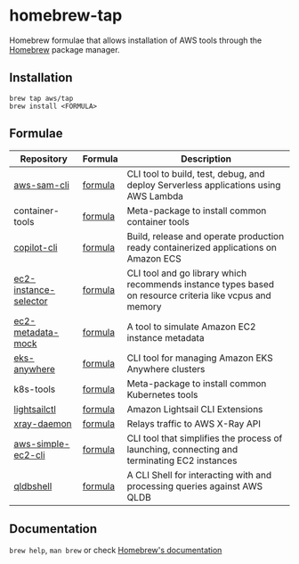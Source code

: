 # homebrew-tap

Homebrew formulae that allows installation of AWS tools through the [Homebrew](https://brew.sh/) package manager.


## Installation

```
brew tap aws/tap
brew install <FORMULA>
```

## Formulae

| Repository | Formula | Description |
| ---------- | ------- | ----------- |
| [aws-sam-cli](https://github.com/awslabs/aws-sam-cli) | [formula](Formula/aws-sam-cli.rb) | CLI tool to build, test, debug, and deploy Serverless applications using AWS Lambda |
| container-tools | [formula](Formula/container-tools.rb) | Meta-package to install common container tools |
| [copilot-cli](https://github.com/aws/copilot-cli) | [formula](Formula/copilot-cli.rb) | Build, release and operate production ready containerized applications on Amazon ECS |
| [ec2-instance-selector](https://github.com/aws/amazon-ec2-instance-selector) | [formula](Formula/ec2-instance-selector.rb) | CLI tool and go library which recommends instance types based on resource criteria like vcpus and memory |
| [ec2-metadata-mock](https://github.com/aws/amazon-ec2-metadata-mock) | [formula](Formula/ec2-metadata-mock.rb) | A tool to simulate Amazon EC2 instance metadata |
| [eks-anywhere](https://github.com/aws/eks-anywhere) | [formula](Formula/eks-anywhere.rb) | CLI tool for managing Amazon EKS Anywhere clusters |
| k8s-tools | [formula](Formula/k8s-tools.rb) | Meta-package to install common Kubernetes tools |
| [lightsailctl](https://github.com/aws/lightsailctl) | [formula](Formula/lightsailctl.rb) | Amazon Lightsail CLI Extensions |
| [xray-daemon](https://github.com/aws/aws-xray-daemon) | [formula](Formula/xray-daemon.rb) | Relays traffic to AWS X-Ray API |
| [aws-simple-ec2-cli](https://github.com/awslabs/aws-simple-ec2-cli) | [formula](Formula/aws-simple-ec2-cli.rb) | CLI tool that simplifies the process of launching, connecting and terminating EC2 instances |
| [qldbshell](https://github.com/awslabs/amazon-qldb-shell) | [formula](Formula/qldbshell.rb) | A CLI Shell for interacting with and processing queries against AWS QLDB |

## Documentation

`brew help`, `man brew` or check [Homebrew's documentation](https://docs.brew.sh/)
